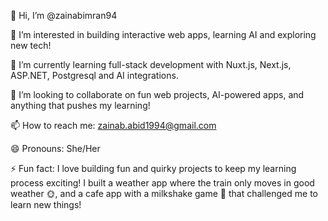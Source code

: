 👋 Hi, I’m @zainabimran94

👀 I’m interested in building interactive web apps, learning AI and exploring new tech!

🌱 I’m currently learning full-stack development with Nuxt.js, Next.js, ASP.NET, Postgresql and AI integrations.

💞️ I’m looking to collaborate on fun web projects, AI-powered apps, and anything that pushes my learning!

📫 How to reach me: zainab.abid1994@gmail.com

😄 Pronouns: She/Her

⚡ Fun fact: I love building fun and quirky projects to keep my learning process exciting! 
I built a weather app where the train only moves in good weather 🌞, 
and a cafe app with a milkshake game 🥤 that challenged me to learn new things!



